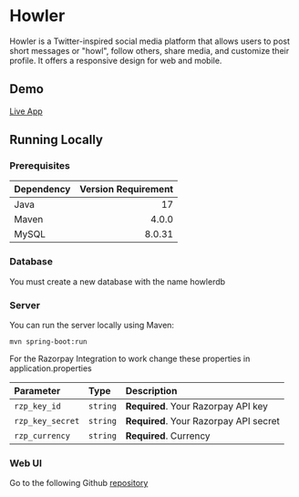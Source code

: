 # Howler

Howler is a Twitter-inspired social media platform that allows users to post short messages or "howl", follow others, share media, and customize their profile. It offers a responsive design for web and mobile.

## Demo

[Live App]()


## Running Locally

### Prerequisites

| Dependency                               | Version Requirement |
|------------------------------------------|--------------------:|
| Java                                     |                  17 |
| Maven                                    |               4.0.0 |
| MySQL                                    |               8.0.31 |

### Database

You must create a new database with the name howlerdb

### Server
You can run the server locally using Maven:

```shell
mvn spring-boot:run
```


For the Razorpay Integration to work change these properties in application.properties

| Parameter | Type     | Description                |
| :-------- | :------- | :------------------------- |
| `rzp_key_id` | `string` | **Required**. Your Razorpay API key |
| `rzp_key_secret` | `string` | **Required**. Your Razorpay API secret|
| `rzp_currency` | `string` | **Required**. Currency |

### Web UI

Go to the following Github [repository](https://github.com/fjorn-x/howler-frontend)

